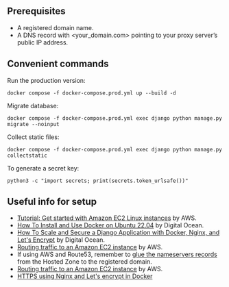 ## Prerequisites
- A registered domain name.
- A DNS record with <your_domain.com> pointing to your proxy server’s public IP address.




## Convenient commands
Run the production version:
```
docker compose -f docker-compose.prod.yml up --build -d
```
Migrate database:
```
docker compose -f docker-compose.prod.yml exec django python manage.py migrate --noinput
```
Collect static files:
```
docker compose -f docker-compose.prod.yml exec django python manage.py collectstatic
```
To generate a secret key:
```
python3 -c "import secrets; print(secrets.token_urlsafe())"
```

## Useful info for setup
- [Tutorial: Get started with Amazon EC2 Linux instances](https://docs.aws.amazon.com/AWSEC2/latest/UserGuide/EC2_GetStarted.html) by AWS.
- [How To Install and Use Docker on Ubuntu 22.04](https://www.digitalocean.com/community/tutorials/how-to-install-and-use-docker-on-ubuntu-22-04) by Digital Ocean.
- [How To Scale and Secure a Django Application with Docker, Nginx, and Let's Encrypt](https://www.digitalocean.com/community/tutorials/how-to-scale-and-secure-a-django-application-with-docker-nginx-and-let-s-encrypt) by Digital Ocean.
- [Routing traffic to an Amazon EC2 instance](https://docs.aws.amazon.com/Route53/latest/DeveloperGuide/routing-to-ec2-instance.html) by AWS.
- If using AWS and Route53, remember to [glue the nameservers records](https://docs.aws.amazon.com/Route53/latest/DeveloperGuide/domain-name-servers-glue-records.html) from the Hosted Zone to the registered domain.
- [Routing traffic to an Amazon EC2 instance](https://docs.aws.amazon.com/Route53/latest/DeveloperGuide/routing-to-ec2-instance.html) by AWS.
- [HTTPS using Nginx and Let's encrypt in Docker](https://mindsers.blog/en/post/https-using-nginx-certbot-docker/)